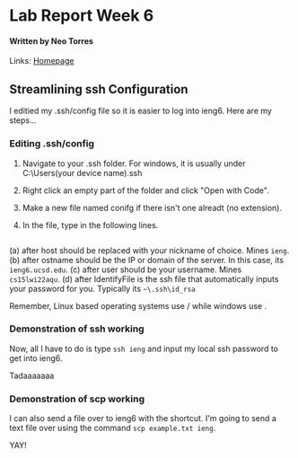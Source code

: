 # **Lab Report Week 6**
#### Written by Neo Torres

Links:
[Homepage](https://nickpizzablock.github.io/cse15l-lab-reports/)

## Streamlining ssh Configuration
I editied my .ssh/config file so it is easier to log into ieng6. Here are my steps...
<!-- Add a picture of -->

### Editing .ssh/config 
1. Navigate to your .ssh folder. For windows, it is usually under C:\Users\(your device name)\.ssh

2. Right click an empty part of the folder and click "Open with Code".

3. Make a new file named conifg if there isn't one alreadt (no extension).

4. In the file, type in the following lines.

```

```

(a) after host should be replaced with your nickname of choice. Mines `ieng`.
(b) after ostname should be the IP or domain of the server. In this case, its `ieng6.ucsd.edu`.
(c) after user should be your username. Mines `cs15lwi22aqu`.
(d) after IdentifyFile is the ssh file that automatically inputs your password for you. Typically its `~\.ssh\id_rsa`

Remember, Linux based operating systems use / while windows use \.


### Demonstration of ssh working

Now, all I have to do is type `ssh ieng` and input my local ssh password to get into ieng6.

Tadaaaaaaa

### Demonstration of scp working

I can also send a file over to ieng6 with the shortcut.
I'm going to send a text file over using the command `scp example.txt ieng`.

YAY!
